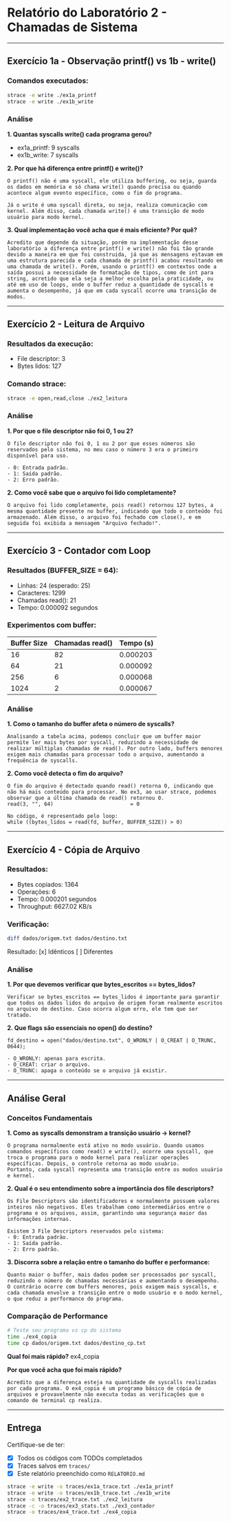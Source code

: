 # Relatório do Laboratório 2 - Chamadas de Sistema

---

## Exercício 1a - Observação printf() vs 1b - write()

### Comandos executados:
```bash
strace -e write ./ex1a_printf
strace -e write ./ex1b_write
```

### Análise

**1. Quantas syscalls write() cada programa gerou?**
- ex1a_printf: 9 syscalls
- ex1b_write: 7 syscalls

**2. Por que há diferença entre printf() e write()?**

```
O printf() não é uma syscall, ele utiliza buffering, ou seja, guarda os dados em memória e só chama write() quando precisa ou quando acontece algum evento específico, como o fim do programa.

Já o write é uma syscall direta, ou seja, realiza comunicação com kernel. Além disso, cada chamada write() é uma transição de modo usuário para modo kernel.
```

**3. Qual implementação você acha que é mais eficiente? Por quê?**

```
Acredito que depende da situação, porém na implementação desse laboratório a diferença entre printf() e write() não foi tão grande devido a maneira em que foi construida, já que as mensagens estavam em uma estrutura parecida e cada chamada de printf() acabou resultando em uma chamada de write(). Porém, usando o printf() em contextos onde a saída possui a necessidade de formatação de tipos, como de int para string, acretido que ela seja a melhor escolha pela praticidade, ou até em uso de loops, onde o buffer reduz a quantidade de syscalls e aumenta o desempenho, já que em cada syscall ocorre uma transição de modos.
```

---

## Exercício 2 - Leitura de Arquivo

### Resultados da execução:
- File descriptor: 3
- Bytes lidos: 127

### Comando strace:
```bash
strace -e open,read,close ./ex2_leitura
```

### Análise

**1. Por que o file descriptor não foi 0, 1 ou 2?**

```
O file descriptor não foi 0, 1 ou 2 por que esses números são reservados pelo sistema, no meu caso o número 3 era o primeiro disponível para uso.

- 0: Entrada padrão.
- 1: Saída padrão.
- 2: Erro padrão.
```

**2. Como você sabe que o arquivo foi lido completamente?**

```
O arquivo foi lido completamente, pois read() retornou 127 bytes, a mesma quantidade presente no buffer, indicando que todo o conteúdo foi armazenado. Além disso, o arquivo foi fechado com close(), e em seguida foi exibida a mensagem "Arquivo fechado!".
```

---

## Exercício 3 - Contador com Loop

### Resultados (BUFFER_SIZE = 64):
- Linhas: 24 (esperado: 25)
- Caracteres: 1299
- Chamadas read(): 21
- Tempo: 0.000092 segundos

### Experimentos com buffer:

| Buffer Size | Chamadas read() | Tempo (s) |
|-------------|-----------------|-----------|
| 16          | 82              | 0.000203  |
| 64          | 21              | 0.000092  |
| 256         | 6               | 0.000068  |
| 1024        | 2               | 0.000067  |

### Análise

**1. Como o tamanho do buffer afeta o número de syscalls?**

```
Analisando a tabela acima, podemos concluir que um buffer maior permite ler mais bytes por syscall, reduzindo a necessidade de realizar múltiplas chamadas de read(). Por outro lado, buffers menores exigem mais chamadas para processar todo o arquivo, aumentando a frequência de syscalls.
```

**2. Como você detecta o fim do arquivo?**

```
O fim do arquivo é detectado quando read() retorna 0, indicando que não há mais conteúdo para processar. No ex3, ao usar strace, podemos observar que a última chamada de read() retornou 0. 
read(3, "", 64)                         = 0

No código, é representado pelo loop:
while ((bytes_lidos = read(fd, buffer, BUFFER_SIZE)) > 0)
```

---

## Exercício 4 - Cópia de Arquivo

### Resultados:
- Bytes copiados: 1364
- Operações: 6
- Tempo: 0.000201 segundos
- Throughput: 6627.02 KB/s

### Verificação:
```bash
diff dados/origem.txt dados/destino.txt
```
Resultado: [x] Idênticos [ ] Diferentes

### Análise

**1. Por que devemos verificar que bytes_escritos == bytes_lidos?**

```
Verificar se bytes_escritos == bytes_lidos é importante para garantir que todos os dados lidos do arquivo de origem foram realmente escritos no arquivo de destino. Caso ocorra algum erro, ele tem que ser tratado.
```

**2. Que flags são essenciais no open() do destino?**

```
fd_destino = open("dados/destino.txt", O_WRONLY | O_CREAT | O_TRUNC, 0644);

- O_WRONLY: apenas para escrita.
- O_CREAT: criar o arquivo.
- O_TRUNC: apaga o conteúdo se o arquivo já existir.
```

---

## Análise Geral

### Conceitos Fundamentais

**1. Como as syscalls demonstram a transição usuário → kernel?**

```
O programa normalmente está ativo no modo usuário. Quando usamos comandos específicos como read() e write(), ocorre uma syscall, que troca o programa para o modo kernel para realizar operações específicas. Depois, o controle retorna ao modo usuário. 
Portanto, cada syscall representa uma transição entre os modos usuário e kernel.
```

**2. Qual é o seu entendimento sobre a importância dos file descriptors?**

```
Os File Descriptors são identificadores e normalmente possuem valores inteiros não negativos. Eles trabalham como intermediários entre o programa e os arquivos, assim, garantindo uma segurança maior das informações internas.

Existem 3 File Descriptors reservados pelo sistema:
- 0: Entrada padrão.
- 1: Saída padrão.
- 2: Erro padrão.
```

**3. Discorra sobre a relação entre o tamanho do buffer e performance:**

```
Quanto maior o buffer, mais dados podem ser processados por syscall, reduzindo o número de chamadas necessárias e aumentando o desempenho. O contrário ocorre com buffers menores, pois exigem mais syscalls, e cada chamada envolve a transição entre o modo usuário e o modo kernel, o que reduz a performance do programa.
```

### Comparação de Performance

```bash
# Teste seu programa vs cp do sistema
time ./ex4_copia
time cp dados/origem.txt dados/destino_cp.txt
```

**Qual foi mais rápido?** ex4_copia

**Por que você acha que foi mais rápido?**

```
Acredito que a diferença esteja na quantidade de syscalls realizadas por cada programa. O ex4_copia é um programa básico de cópia de arquivos e provavelmente não executa todas as verificações que o comando de terminal cp realiza.
```

---

## Entrega

Certifique-se de ter:
- [x] Todos os códigos com TODOs completados
- [x] Traces salvos em `traces/`
- [x] Este relatório preenchido como `RELATORIO.md`

```bash
strace -e write -o traces/ex1a_trace.txt ./ex1a_printf
strace -e write -o traces/ex1b_trace.txt ./ex1b_write
strace -o traces/ex2_trace.txt ./ex2_leitura
strace -c -o traces/ex3_stats.txt ./ex3_contador
strace -o traces/ex4_trace.txt ./ex4_copia
```